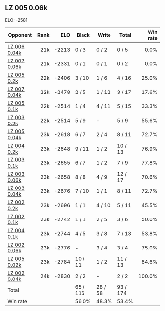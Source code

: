 ## LZ 005 0.06k ##

ELO: -2581

Opponent | Rank | ELO | Black | Write | Total | Win rate
---------|-----:|----:|-------|-------|-------|-------:
[LZ 006 0.04k](LZ%20006%200.04k.md) | 21k | -2213 | 0 / 3 | 0 / 2 | 0 / 5 | 0.0%
[LZ 007 0.06k](LZ%20007%200.06k.md) | 21k | -2331 | 0 / 1 | 0 / 1 | 0 / 2 | 0.0%
[LZ 005 0.2k](LZ%20005%200.2k.md) | 22k | -2406 | 3 / 10 | 1 / 6 | 4 / 16 | 25.0%
[LZ 007 0.04k](LZ%20007%200.04k.md) | 22k | -2478 | 2 / 5 | 1 / 12 | 3 / 17 | 17.6%
[LZ 005 0.1k](LZ%20005%200.1k.md) | 22k | -2514 | 1 / 4 | 4 / 11 | 5 / 15 | 33.3%
[LZ 003 0.2k](LZ%20003%200.2k.md) | 22k | -2514 | 5 / 9 | - | 5 / 9 | 55.6%
[LZ 005 0.04k](LZ%20005%200.04k.md) | 23k | -2618 | 6 / 7 | 2 / 4 | 8 / 11 | 72.7%
[LZ 004 0.2k](LZ%20004%200.2k.md) | 23k | -2648 | 9 / 11 | 1 / 2 | 10 / 13 | 76.9%
[LZ 003 0.1k](LZ%20003%200.1k.md) | 23k | -2655 | 6 / 7 | 1 / 2 | 7 / 9 | 77.8%
[LZ 003 0.06k](LZ%20003%200.06k.md) | 23k | -2658 | 8 / 8 | 4 / 9 | 12 / 17 | 70.6%
[LZ 003 0.04k](LZ%20003%200.04k.md) | 23k | -2676 | 7 / 10 | 1 / 1 | 8 / 11 | 72.7%
[LZ 002 0.2k](LZ%20002%200.2k.md) | 23k | -2696 | 1 / 1 | 4 / 10 | 5 / 11 | 45.5%
[LZ 002 0.1k](LZ%20002%200.1k.md) | 23k | -2742 | 1 / 1 | 2 / 5 | 3 / 6 | 50.0%
[LZ 004 0.1k](LZ%20004%200.1k.md) | 23k | -2744 | 4 / 5 | 3 / 8 | 7 / 13 | 53.8%
[LZ 002 0.06k](LZ%20002%200.06k.md) | 23k | -2776 | - | 3 / 4 | 3 / 4 | 75.0%
[LZ 005 0.02k](LZ%20005%200.02k.md) | 23k | -2784 | 10 / 11 | 1 / 2 | 11 / 13 | 84.6%
[LZ 002 0.04k](LZ%20002%200.04k.md) | 24k | -2830 | 2 / 2 | - | 2 / 2 | 100.0%
Total | | | 65 / 116 | 28 / 58 | 93 / 174 | 
Win rate| | | 56.0% | 48.3% | 53.4% | 
